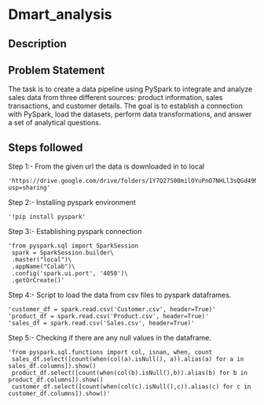 # Dmart_analysis


## Description



## Problem Statement

The task is to create a data pipeline using PySpark to integrate and analyze sales data from three different sources: product information, sales transactions, and customer details. The goal is to establish a connection with PySpark, load the datasets, perform data transformations, and answer a set of analytical questions.

## Steps followed

Step 1:-  From the given url the data is downloaded in to local

    'https://drive.google.com/drive/folders/1Y7Q27S00milOYuPnO7NHLl3sQGd49Ng6?usp=sharing'

Step 2:-  Installing pyspark environment
 
    '!pip install pyspark'

Step 3:- Establishing  pyspark connection

    'from pyspark.sql import SparkSession
     spark = SparkSession.builder\
     .master("local")\
     .appName("Colab")\
     .config('spark.ui.port', '4050')\
     .getOrCreate()'

Step 4:-  Script to load the data from csv files to pyspark dataframes.    

    'customer_df = spark.read.csv('Customer.csv', header=True)'
    'product_df = spark.read.csv('Product.csv', header=True)'
    'sales_df = spark.read.csv('Sales.csv', header=True)'

Step 5:-  Checking if there are any null values in the dataframe.

    'from pyspark.sql.functions import col, isnan, when, count
     sales_df.select([count(when(col(a).isNull(), a)).alias(a) for a in sales_df.columns]).show()
     product_df.select([count(when(col(b).isNull(),b)).alias(b) for b in product_df.columns]).show()
     customer_df.select([count(when(col(c).isNull(),c)).alias(c) for c in customer_df.columns]).show()'
